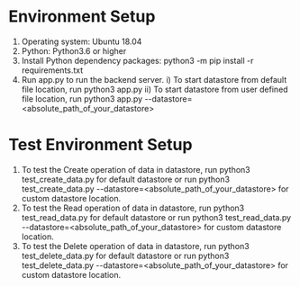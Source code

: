 # Environment Setup

1) Operating system: Ubuntu 18.04
2) Python: Python3.6 or higher
3) Install Python dependency packages: python3 -m pip install -r requirements.txt
4) Run app.py to run the backend server.
   i) To start datastore from default file location, run python3 app.py
   ii) To start datastore from user defined file location, run python3 app.py --datastore=<absolute_path_of_your_datastore>
   
 # Test Environment Setup
1) To test the Create operation of data in datastore, run python3 test_create_data.py for default datastore or run python3 test_create_data.py --datastore=<absolute_path_of_your_datastore> for custom datastore location.
2) To test the Read operation of data in datastore, run python3 test_read_data.py for default datastore or run python3 test_read_data.py --datastore=<absolute_path_of_your_datastore> for custom datastore location.
3) To test the Delete operation of data in datastore, run python3 test_delete_data.py for default datastore or run python3 test_delete_data.py --datastore=<absolute_path_of_your_datastore> for custom datastore location.

